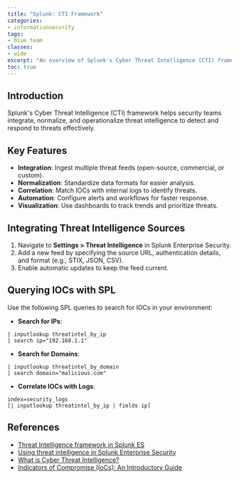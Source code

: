 ```yaml
---
title: "Splunk: CTI Framework"
categories: 
- informationsecurity
tags:
- blue team
classes: 
- wide
excerpt: "An overview of Splunk's Cyber Threat Intelligence (CTI) framework and its applications in information security."
toc: true
---
```


## Introduction

Splunk's Cyber Threat Intelligence (CTI) framework helps security teams integrate, normalize, and operationalize threat intelligence to detect and respond to threats effectively.

## Key Features

- **Integration**: Ingest multiple threat feeds (open-source, commercial, or custom).
- **Normalization**: Standardize data formats for easier analysis.
- **Correlation**: Match IOCs with internal logs to identify threats.
- **Automation**: Configure alerts and workflows for faster response.
- **Visualization**: Use dashboards to track trends and prioritize threats.

## Integrating Threat Intelligence Sources

1. Navigate to **Settings > Threat Intelligence** in Splunk Enterprise Security.
2. Add a new feed by specifying the source URL, authentication details, and format (e.g., STIX, JSON, CSV).
3. Enable automatic updates to keep the feed current.

## Querying IOCs with SPL

Use the following SPL queries to search for IOCs in your environment:

- **Search for IPs**:

```spl
| inputlookup threatintel_by_ip 
| search ip="192.168.1.1"
```

- **Search for Domains**:

```spl
| inputlookup threatintel_by_domain 
| search domain="malicious.com"
```

- **Correlate IOCs with Logs**:

```spl
index=security_logs 
[| inputlookup threatintel_by_ip | fields ip]
```

## References

- [Threat Intelligence framework in Splunk ES][threat-intel-framework]
- [Using threat intelligence in Splunk Enterprise Security][using-threat-intelligence]
- [What is Cyber Threat Intelligence?][cyber-threat-intelligence]
- [Indicators of Compromise (IoCs): An Introductory Guide][def]

[threat-intel-framework]: https://dev.splunk.com/enterprise/docs/devtools/enterprisesecurity/threatintelligenceframework/
[def]: https://www.splunk.com/en_us/blog/learn/ioc-indicators-of-compromise.html
[using-threat-intelligence]: https://lantern.splunk.com/Security/UCE/Guided_Insights/Threat_intelligence/Using_threat_intelligence_in_Splunk_Enterprise_Security
[cyber-threat-intelligence]: https://www.splunk.com/en_us/blog/learn/what-is-cyber-threat-intelligence.html
